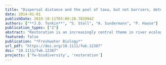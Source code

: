 ```yaml
---
title: "Dispersal distance and the pool of taxa, but not barriers, determine the colonisation of restored river reaches by benthic invertebrates"
date: 2014-01-01
publishDate: 2019-10-11T03:00:20.782994Z
authors: ["**J.D. Tonkin**", "S. Stoll", "A. Sundermann", "P. Haase"]
publication_types: ["2"]
abstract: "Restoration is an increasingly central theme in river ecology. Recent studies have highlighted the importance of the species pool in the surrounding river network for determining colonisation of restored river reaches by both invertebrates and fish. Using a comprehensive data set of 21 river restoration sites and 292 sites in the immediate surroundings, we tested the influence of distance to nearest colonist source on invertebrate colonisation based on a comparison of river network distances and Euclidean distances, expecting river network distances would better align with colonisation rates. We then assessed the importance of dispersal distance in relation to several other parameters, such as the number and intensity of barriers along the river network, surrounding taxon pool occupancy rate, physical characteristics of the restored sites and restoration techniques used in determining colonisation of commonly occurring benthic invertebrates. We hypothesised that (i) distance would be critical, with colonisation of restored sites declining with increasing distance; (ii) barriers between these sites would be a minor, but taxon-specific, influence on the colonisation; and (iii) the higher the regional pool occupancy rate of a certain taxon, the higher its probability of presence at a restored site. Overall, taxon pool occupancy rate was the most important driver of colonisation likelihood, followed by distance to nearest source, with the first kilometre particularly important. The effect of barriers was minor but significant, and taxon identity had no effect on the predictive ability of the model. Factors associated with the restoration projects such as techniques used and physical characteristics had minor influences, being completely outweighed by taxon pool and dispersal-related factors. To gauge the likelihood of successful outcomes of habitat restoration projects, we suggest it is important to assess regional taxon pools and ensure distances between healthy populations are minimised. These results clearly emphasise the importance of spatial planning for restoration projects."
featured: false
publication: "*Freshwater Biology*"
url_pdf: "https://doi.org/10.1111/fwb.12387"
doi: "10.1111/fwb.12387"
projects: ['fw-biodiversity', 'restoration']
---
```


